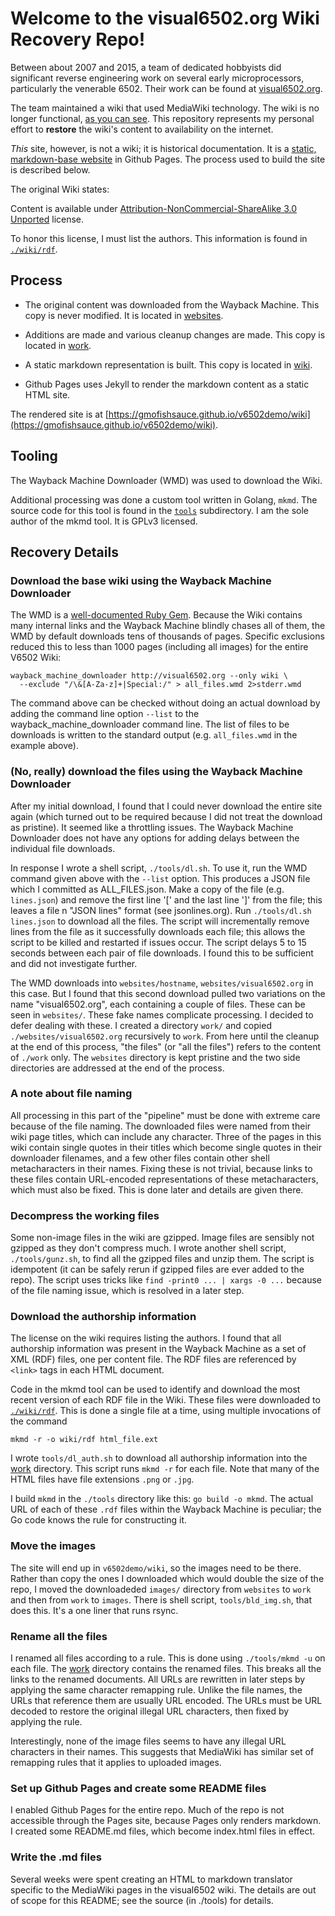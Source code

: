 # Welcome to the visual6502.org Wiki Recovery Repo!

Between about 2007 and 2015, a team of dedicated hobbyists did significant
reverse engineering work on several early microprocessors, particularly the
venerable 6502. Their work can be found at [visual6502.org](http://visual6502.org).

The team maintained a wiki that used MediaWiki technology. The wiki is no longer
functional, [as you can see](http://visual6502.org/wiki).  This repository
represents my personal effort to **restore** the wiki's content to availability
on the internet.

_This_ site, however, is not a wiki; it is historical documentation. It is a
[static, markdown-base website](https://gmofishsauce.github.io/v6502demo/wiki)
in Github Pages. The process used to build the site is described below.

The original Wiki states:

Content is available under [Attribution-NonCommercial-ShareAlike 3.0 Unported](https://web.archive.org/web/20210405071423/http://creativecommons.org/licenses/by-nc-sa/3.0/) license.

To honor this license, I must list the authors.
This information is found in [`./wiki/rdf`](wiki/rdf).

## Process

- The original content was downloaded from the Wayback Machine. This copy
is never modified. It is located in [websites](./websites).

- Additions are made and various cleanup changes are made. This copy is
located in [work](./work).

- A static markdown representation is built. This copy is located in [wiki](./wiki).

- Github Pages uses Jekyll to render the markdown content as a static HTML site.

The rendered site
is at [https://gmofishsauce.github.io/v6502demo/wiki](https://gmofishsauce.github.io/v6502demo/wiki).

## Tooling

The Wayback Machine Downloader (WMD) was used to download the Wiki.

Additional processing was done a custom tool written in Golang, `mkmd`.
The source code for this tool is found in the [`tools`](./tools) subdirectory.
I am the sole author of the mkmd tool. It is GPLv3 licensed.

## Recovery Details

### Download the base wiki using the Wayback Machine Downloader

The WMD is a [well-documented Ruby Gem](https://github.com/hartator/wayback-machine-downloader).
Because the Wiki contains many internal links and the Wayback Machine blindly chases all of them,
the WMD by default downloads tens of thousands of pages. Specific exclusions reduced this to less
than 1000 pages (including all images) for the entire V6502 Wiki:
```
wayback_machine_downloader http://visual6502.org --only wiki \
  --exclude "/\&[A-Za-z]+|Special:/" > all_files.wmd 2>stderr.wmd
```

The command above can be checked without doing an actual download by adding the command line
option `--list` to the wayback_machine_downloader command line. The list of files to be
downloads is written to the standard output (e.g. `all_files.wmd` in the example above).

### (No, really) download the files using the Wayback Machine Downloader

After my initial download, I found that I could never download the entire site again (which
turned out to be required because I did not treat the download as pristine). It seemed like
a throttling issues. The Wayback Machine Downloader does not have any options for adding
delays between the individual file downloads.

In response I wrote a shell script, `./tools/dl.sh`. To use it, run the WMD command given
above with the `--list` option. This produces a JSON file which I committed as ALL_FILES.json.
Make a copy of the file (e.g. `lines.json`) and remove the first line '[' and the last line ']'
from the file; this leaves a file n "JSON lines" format (see jsonlines.org). Run
`./tools/dl.sh lines.json` to download all the files. The script will incrementally remove lines
from the file as it successfully downloads each file; this allows the script to be killed and
restarted if issues occur. The script delays 5 to 15 seconds between each pair of file downloads.
I found this to be sufficient and did not investigate further.

The WMD downloads into `websites/hostname`, `websites/visual6502.org` in this case. But I
found that this second download pulled two variations on the name "visual6502.org", each
containing a couple of files. These can be seen in `websites/`. These fake names complicate
processing. I decided to defer dealing with these. I created a directory `work/` and copied
`./websites/visual6502.org` recursively to `work`.  From here until the cleanup at the end
of this process, "the files" (or "all the files") refers to the content of `./work` only.
The `websites` directory is kept pristine and the two side directories are addressed at the
end of the process.

### A note about file naming

All processing in this part of the "pipeline" must be done with extreme care because of the
file naming. The downloaded files were named from their wiki page titles, which can include
any character. Three of the pages in this wiki contain single quotes in their titles which
become single quotes in their downloader filenames, and a few other files contain other shell
metacharacters in their names. Fixing these is not trivial, because links to these files
contain URL-encoded representations of these metacharacters, which must also be fixed. This
is done later and details are given there.

### Decompress the working files

Some non-image files in the wiki are gzipped. Image files are sensibly not gzipped as they
don't compress much. I wrote another shell script, `./tools/gunz.sh`, to find all the gzipped
files and unzip them. The script is idempotent (it can be safely rerun if gzipped files are
ever added to the repo).  The script uses tricks like `find -print0 ... | xargs -0 ...` because
of the file naming issue, which is resolved in a later step.

### Download the authorship information

The license on the wiki requires listing the authors. I found that all authorship information
was present in the Wayback Machine as a set of XML (RDF) files, one per content file. The RDF
files are referenced by `<link>` tags in each HTML document.

Code in the mkmd tool can be used to identify and download the most recent version of each RDF
file in the Wiki. These files were downloaded to [`./wiki/rdf`](wiki/rdf). This is done a single
file at a time, using multiple invocations of the command

```
mkmd -r -o wiki/rdf html_file.ext
```

I wrote `tools/dl_auth.sh` to download all authorship information into the [work](./work)
directory. This script runs `mkmd -r` for each file. Note that many of the HTML files have
file extensions `.png` or `.jpg`.

I build `mkmd` in the `./tools` directory like this: `go build -o mkmd`. The actual URL of
each of these `.rdf` files within the Wayback Machine is peculiar; the Go code knows the rule
for constructing it.

### Move the images

The site will end up in `v6502demo/wiki`, so the images need to be there. Rather than copy the
ones I downloaded which would double the size of the repo, I moved the downloadeded `images/`
directory from `websites` to `work` and then from `work` to `images`. There is shell script,
`tools/bld_img.sh`, that does this. It's a one liner that runs rsync.

### Rename all the files

I renamed all files according to a rule. This is done using `./tools/mkmd -u` on each file.
The [work](./work) directory contains the renamed files. This breaks all the links to the
renamed documents. All URLs are rewritten in later steps by applying the
same character remapping rule. Unlike the file names, the URLs that reference them are usually
URL encoded. The URLs must be URL decoded to restore the original illegal URL characters, then
fixed by applying the rule.

Interestingly, none of the image files seems to have any illegal URL characters in their names.
This suggests that MediaWiki has similar set of remapping rules that it applies to uploaded
images.

### Set up Github Pages and create some README files

I enabled Github Pages for the entire repo. Much of the repo is not accessible through the Pages
site, because Pages only renders markdown. I created some README.md files, which become index.html
files in effect.

### Write the .md files

Several weeks were spent creating an HTML to markdown translator specific to the MediaWiki pages
in the visual6502 wiki. The details are out of scope for this README; see the source (in ./tools)
for details.
